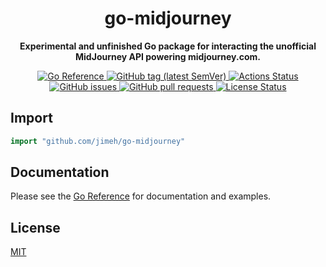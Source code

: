 <h1 align="center">
  go-midjourney
</h1>

<p align="center">
  <strong>
    Experimental and unfinished Go package for interacting the unofficial
    MidJourney API powering midjourney.com.
  </strong>
</p>

<p align="center">
  <a href="https://pkg.go.dev/github.com/jimeh/go-midjourney">
    <img src="https://img.shields.io/badge/%E2%80%8B-reference-387b97.svg?logo=go&logoColor=white"
  alt="Go Reference">
  </a>
  <a href="https://github.com/jimeh/go-midjourney/releases">
    <img src="https://img.shields.io/github/v/tag/jimeh/go-midjourney?label=release" alt="GitHub tag (latest SemVer)">
  </a>
  <a href="https://github.com/jimeh/go-midjourney/actions">
    <img src="https://img.shields.io/github/workflow/status/jimeh/go-midjourney/CI.svg?logo=github" alt="Actions Status">
  </a>
  <a href="https://github.com/jimeh/go-midjourney/issues">
    <img src="https://img.shields.io/github/issues-raw/jimeh/go-midjourney.svg?style=flat&logo=github&logoColor=white"
alt="GitHub issues">
  </a>
  <a href="https://github.com/jimeh/go-midjourney/pulls">
    <img src="https://img.shields.io/github/issues-pr-raw/jimeh/go-midjourney.svg?style=flat&logo=github&logoColor=white" alt="GitHub pull requests">
  </a>
  <a href="https://github.com/jimeh/go-midjourney/blob/main/LICENSE">
    <img src="https://img.shields.io/github/license/jimeh/go-midjourney.svg?style=flat" alt="License Status">
  </a>
</p>

## Import

```go
import "github.com/jimeh/go-midjourney"
```

## Documentation

Please see the
[Go Reference](https://pkg.go.dev/github.com/jimeh/go-midjourney#section-documentation)
for documentation and examples.

## License

[MIT](https://github.com/jimeh/go-midjourney/blob/main/LICENSE)
